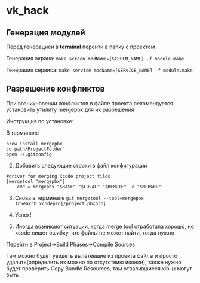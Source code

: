 # vk_hack

## Генерация модулей
Перед генерацией в **terminal** перейти в папку с проектом

Генерация экрана: `make screen modName=[SCREEN_NAME] -f module.make`

Генерация сервиса: `make service modName=[SERVICE_NAME] -f module.make`

## Разрешение конфликтов
При возникновении конфликтов в файле проекта рекомендуется установить утилиту mergepbx для их разрешения

Инструкция по установке:

В терминале
```
brew install mergepbx
cd path/ProjectFolder`
open ~/.gitconfig
```

2.   Добавить следующие строки в файл конфигурации
```
#driver for merging Xcode project files
[mergetool "mergepbx"]
	cmd = mergepbx "$BASE" "$LOCAL" "$REMOTE" -o "$MERGED"
```

3.   Снова в терминале
`git mergetool --tool=mergepbx InSearch.xcodeproj/project.pbxproj`

4.   Успех!

5.   Иногда возникают ситуации, когда merge tool отработала хорошо, но xcode пишет ошибку, что файлы не может найти, тогда нужно

Перейти в Project->Build Phases->Compile Sources

Там можно будет увидеть вылетевшие из проекта файлы и просто удалить(определить их можно по отсутствию иконки), также нужно будет проверить Copy Bundle Resources, там отвалившиеся xib-ы могут быть

